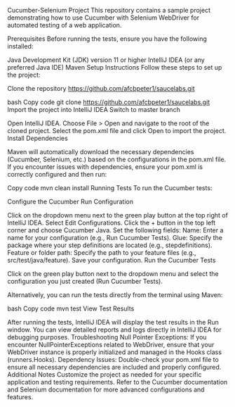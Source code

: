 Cucumber-Selenium Project
This repository contains a sample project demonstrating how to use Cucumber with Selenium WebDriver for automated testing of a web application.

Prerequisites
Before running the tests, ensure you have the following installed:

Java Development Kit (JDK) version 11 or higher
IntelliJ IDEA (or any preferred Java IDE)
Maven
Setup Instructions
Follow these steps to set up the project:

Clone the repository
https://github.com/afcbpeter1/saucelabs.git

bash
Copy code
git clone https://github.com/afcbpeter1/saucelabs.git
Import the project into IntelliJ IDEA
Switch to master branch

Open IntelliJ IDEA.
Choose File > Open and navigate to the root of the cloned project.
Select the pom.xml file and click Open to import the project.
Install Dependencies

Maven will automatically download the necessary dependencies (Cucumber, Selenium, etc.) based on the configurations in the pom.xml file. If you encounter issues with dependencies, ensure your pom.xml is correctly configured and then run:

Copy code
mvn clean install
Running Tests
To run the Cucumber tests:

Configure the Cucumber Run Configuration

Click on the dropdown menu next to the green play button at the top right of IntelliJ IDEA.
Select Edit Configurations.
Click the + button in the top left corner and choose Cucumber Java.
Set the following fields:
Name: Enter a name for your configuration (e.g., Run Cucumber Tests).
Glue: Specify the package where your step definitions are located (e.g., stepdefinitions).
Feature or folder path: Specify the path to your feature files (e.g., src/test/java/feature).
Save your configuration.
Run the Cucumber Tests

Click on the green play button next to the dropdown menu and select the configuration you just created (Run Cucumber Tests).

Alternatively, you can run the tests directly from the terminal using Maven:

bash
Copy code
mvn test
View Test Results

After running the tests, IntelliJ IDEA will display the test results in the Run window.
You can view detailed reports and logs directly in IntelliJ IDEA for debugging purposes.
Troubleshooting
Null Pointer Exceptions: If you encounter NullPointerExceptions related to WebDriver, ensure that your WebDriver instance is properly initialized and managed in the Hooks class (runners.Hooks).
Dependency Issues: Double-check your pom.xml file to ensure all necessary dependencies are included and properly configured.
Additional Notes
Customize the project as needed for your specific application and testing requirements.
Refer to the Cucumber documentation and Selenium documentation for more advanced configurations and features.